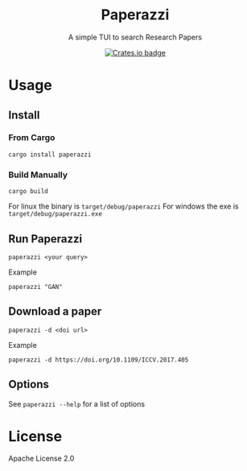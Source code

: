 <h1 align=center>
Paperazzi
</h1>

<p align=center>
A simple TUI to search Research Papers
</p>

<p align=center>
<a href="https://crates.io/crates/paperazzi"><img alt="Crates.io badge" src="https://img.shields.io/crates/v/paperazzi"></a>
</p>

# Usage

## Install

### From Cargo

```
cargo install paperazzi
```

### Build Manually

```
cargo build

```

For linux the binary is `target/debug/paperazzi`
For windows the exe is `target/debug/paperazzi.exe`

## Run Paperazzi

```
paperazzi <your query>
```

Example

```
paperazzi "GAN"
```

## Download a paper

```
paperazzi -d <doi url>
```

Example 

```
paperazzi -d https://doi.org/10.1109/ICCV.2017.405
```

## Options

See `paperazzi --help` for a list of options

# License

Apache License 2.0
